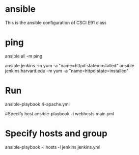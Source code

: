 # ansible
This is the ansible configuration of CSCI E91 class

# ping
ansible all -m ping

ansible jenkins -m yum -a "name=httpd state=installed"
ansible jenkins.harvard.edu -m yum -a "name=httpd state=installed"

# Run 
ansible-playbook 4-apache.yml

#Specify host
ansible-playbook -i webhosts main.yml

# Specify hosts and group
ansible-playbook -i hosts -l jenkins jenkins.yml


